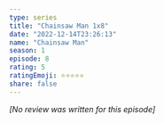 ```yaml
---
type: series
title: "Chainsaw Man 1x8"
date: "2022-12-14T23:26:13"
name: "Chainsaw Man"
season: 1
episode: 8
rating: 5
ratingEmoji: ⭐️⭐️⭐️⭐️⭐️
share: false
---
```


*[No review was written for this episode]*
